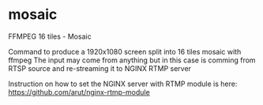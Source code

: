 # mosaic
FFMPEG 16 tiles - Mosaic

Command to produce a 1920x1080 screen split into 16 tiles mosaic with ffmpeg
The input may come from anything but in this case is comming from RTSP source and re-streaming it to NGINX RTMP server

Instruction on how to set the NGINX server with RTMP module is here: https://github.com/arut/nginx-rtmp-module

